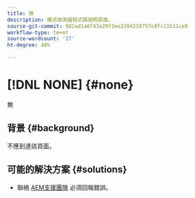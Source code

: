 ```yaml
---
title: 無
description: 模式偵測器程式碼說明頁面。
source-git-commit: 982ad1a6f43a29f2ee2284219757c8fc11b31ce0
workflow-type: tm+mt
source-wordcount: '27'
ht-degree: 48%

---
```



# [!DNL NONE] {#none}

無

## 背景 {#background}

不應到達該頁面。

## 可能的解決方案 {#solutions}

* 聯絡 [AEM支援團隊](https://helpx.adobe.com/tw/enterprise/using/support-for-experience-cloud.html) 必須回報錯誤。
